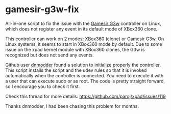 # gamesir-g3w-fix

All-in-one script to fix the issue with the [Gamesir G3w](https://www.gamesir.hk/pages/g3w-tutorial) controller on Linux, which does not register any event in its default mode of XBox360 clone.

This controller can work on 2 modes: XBox360 (clone) or Gamesir G3w. On Linux systems, it seems to start in XBox360 mode by default. Due to some issue on the xpad kernel module with XBox360 clones, the G3w is recognized but does not send any events.

Github user [dnmodder](https://github.com/dnmodder) found a solution to initialize properly the controller.
This script installs the script and the udev rules so that it is invoked automatically when the controller is connected.
You need to execute it with a user that can execute sudo or as root. The code is pretty straight forward, so I encourage you to check it first.

Check this thread for more details: https://github.com/paroj/xpad/issues/119

Thanks dnmodder, I had been chasing this problem for months.
